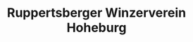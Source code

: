 ---
title: "Ruppertsberger Winzerverein Hoheburg"
url: /ruppertsberg/ruppertsberger-winzerverein-hoheburg/
shop: Wein
---